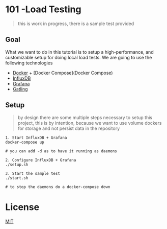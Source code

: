 # 101 -Load Testing 

> this is work in progress, there is a sample test provided

## Goal

What we want to do in this tutorial is to setup a high-performance, and customizable setup for doing local load tests.
We are going to use the following technologies

* [Docker](https://www.dockercom) + [Docker Compose](Docker Compose)
* [InfluxDB](https://www.influxdata.com/)
* [Grafana](http://grafana.org/)
* [Gatling](http://gatling.io/)

## Setup

> by design there are some multiple steps necessary to setup this project, this is by intention, because we want to use volume dockers for storage and not persist data in the repository

```
1. Start InfluxDB + Grafana
docker-compose up

# you can add -d as to have it running as daemons

2. Configure InfluxDB + Grafana
./setup.sh

3. Start the sample test
./start.sh

# to stop the daemons do a docker-compose down
```

# License
[MIT](/LICENSE)

